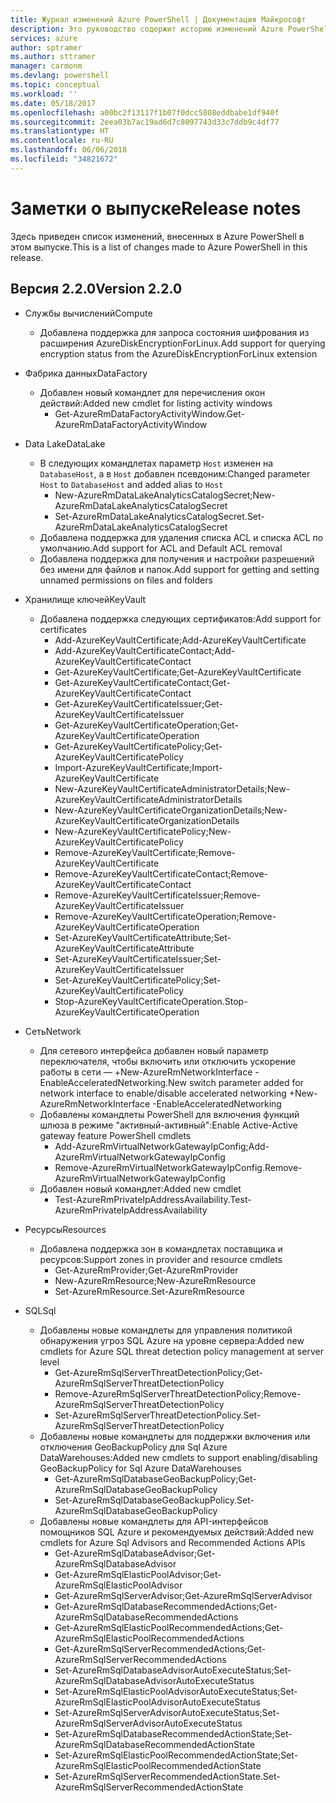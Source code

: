 ```yaml
---
title: Журнал изменений Azure PowerShell | Документация Майкрософт
description: Это руководство содержит историю изменений Azure PowerShell, внесенных в новом выпуске.
services: azure
author: sptramer
ms.author: sttramer
manager: carmonm
ms.devlang: powershell
ms.topic: conceptual
ms.workload: ''
ms.date: 05/18/2017
ms.openlocfilehash: a00bc2f13117f1b07f0dcc5808eddbabe1df940f
ms.sourcegitcommit: 2eea03b7ac19ad6d7c8097743d33c7ddb9c4df77
ms.translationtype: HT
ms.contentlocale: ru-RU
ms.lasthandoff: 06/06/2018
ms.locfileid: "34821672"
---
```

# <a name="release-notes"></a><span data-ttu-id="eba83-103">Заметки о выпуске</span><span class="sxs-lookup"><span data-stu-id="eba83-103">Release notes</span></span>

<span data-ttu-id="eba83-104">Здесь приведен список изменений, внесенных в Azure PowerShell в этом выпуске.</span><span class="sxs-lookup"><span data-stu-id="eba83-104">This is a list of changes made to Azure PowerShell in this release.</span></span>

## <a name="version-220"></a><span data-ttu-id="eba83-105">Версия 2.2.0</span><span class="sxs-lookup"><span data-stu-id="eba83-105">Version 2.2.0</span></span>
* <span data-ttu-id="eba83-106">Службы вычислений</span><span class="sxs-lookup"><span data-stu-id="eba83-106">Compute</span></span>
  - <span data-ttu-id="eba83-107">Добавлена поддержка для запроса состояния шифрования из расширения AzureDiskEncryptionForLinux.</span><span class="sxs-lookup"><span data-stu-id="eba83-107">Add support for querying encryption status from the AzureDiskEncryptionForLinux extension</span></span>
* <span data-ttu-id="eba83-108">Фабрика данных</span><span class="sxs-lookup"><span data-stu-id="eba83-108">DataFactory</span></span>
  - <span data-ttu-id="eba83-109">Добавлен новый командлет для перечисления окон действий:</span><span class="sxs-lookup"><span data-stu-id="eba83-109">Added new cmdlet for listing activity windows</span></span>
    + <span data-ttu-id="eba83-110">Get-AzureRmDataFactoryActivityWindow.</span><span class="sxs-lookup"><span data-stu-id="eba83-110">Get-AzureRmDataFactoryActivityWindow</span></span>
* <span data-ttu-id="eba83-111">Data Lake</span><span class="sxs-lookup"><span data-stu-id="eba83-111">DataLake</span></span>
  - <span data-ttu-id="eba83-112">В следующих командлетах параметр `Host` изменен на `DatabaseHost`, а в `Host` добавлен псевдоним:</span><span class="sxs-lookup"><span data-stu-id="eba83-112">Changed parameter `Host` to `DatabaseHost` and added alias to `Host`</span></span>
    + <span data-ttu-id="eba83-113">New-AzureRmDataLakeAnalyticsCatalogSecret;</span><span class="sxs-lookup"><span data-stu-id="eba83-113">New-AzureRmDataLakeAnalyticsCatalogSecret</span></span>
    + <span data-ttu-id="eba83-114">Set-AzureRmDataLakeAnalyticsCatalogSecret.</span><span class="sxs-lookup"><span data-stu-id="eba83-114">Set-AzureRmDataLakeAnalyticsCatalogSecret</span></span>
  - <span data-ttu-id="eba83-115">Добавлена поддержка для удаления списка ACL и списка ACL по умолчанию.</span><span class="sxs-lookup"><span data-stu-id="eba83-115">Add support for ACL and Default ACL removal</span></span>
  - <span data-ttu-id="eba83-116">Добавлена поддержка для получения и настройки разрешений без имени для файлов и папок.</span><span class="sxs-lookup"><span data-stu-id="eba83-116">Add support for getting and setting unnamed permissions on files and folders</span></span>
* <span data-ttu-id="eba83-117">Хранилище ключей</span><span class="sxs-lookup"><span data-stu-id="eba83-117">KeyVault</span></span>
  - <span data-ttu-id="eba83-118">Добавлена поддержка следующих сертификатов:</span><span class="sxs-lookup"><span data-stu-id="eba83-118">Add support for certificates</span></span>
    + <span data-ttu-id="eba83-119">Add-AzureKeyVaultCertificate;</span><span class="sxs-lookup"><span data-stu-id="eba83-119">Add-AzureKeyVaultCertificate</span></span>
    + <span data-ttu-id="eba83-120">Add-AzureKeyVaultCertificateContact;</span><span class="sxs-lookup"><span data-stu-id="eba83-120">Add-AzureKeyVaultCertificateContact</span></span>
    + <span data-ttu-id="eba83-121">Get-AzureKeyVaultCertificate;</span><span class="sxs-lookup"><span data-stu-id="eba83-121">Get-AzureKeyVaultCertificate</span></span>
    + <span data-ttu-id="eba83-122">Get-AzureKeyVaultCertificateContact;</span><span class="sxs-lookup"><span data-stu-id="eba83-122">Get-AzureKeyVaultCertificateContact</span></span>
    + <span data-ttu-id="eba83-123">Get-AzureKeyVaultCertificateIssuer;</span><span class="sxs-lookup"><span data-stu-id="eba83-123">Get-AzureKeyVaultCertificateIssuer</span></span>
    + <span data-ttu-id="eba83-124">Get-AzureKeyVaultCertificateOperation;</span><span class="sxs-lookup"><span data-stu-id="eba83-124">Get-AzureKeyVaultCertificateOperation</span></span>
    + <span data-ttu-id="eba83-125">Get-AzureKeyVaultCertificatePolicy;</span><span class="sxs-lookup"><span data-stu-id="eba83-125">Get-AzureKeyVaultCertificatePolicy</span></span>
    + <span data-ttu-id="eba83-126">Import-AzureKeyVaultCertificate;</span><span class="sxs-lookup"><span data-stu-id="eba83-126">Import-AzureKeyVaultCertificate</span></span>
    + <span data-ttu-id="eba83-127">New-AzureKeyVaultCertificateAdministratorDetails;</span><span class="sxs-lookup"><span data-stu-id="eba83-127">New-AzureKeyVaultCertificateAdministratorDetails</span></span>
    + <span data-ttu-id="eba83-128">New-AzureKeyVaultCertificateOrganizationDetails;</span><span class="sxs-lookup"><span data-stu-id="eba83-128">New-AzureKeyVaultCertificateOrganizationDetails</span></span>
    + <span data-ttu-id="eba83-129">New-AzureKeyVaultCertificatePolicy;</span><span class="sxs-lookup"><span data-stu-id="eba83-129">New-AzureKeyVaultCertificatePolicy</span></span>
    + <span data-ttu-id="eba83-130">Remove-AzureKeyVaultCertificate;</span><span class="sxs-lookup"><span data-stu-id="eba83-130">Remove-AzureKeyVaultCertificate</span></span>
    + <span data-ttu-id="eba83-131">Remove-AzureKeyVaultCertificateContact;</span><span class="sxs-lookup"><span data-stu-id="eba83-131">Remove-AzureKeyVaultCertificateContact</span></span>
    + <span data-ttu-id="eba83-132">Remove-AzureKeyVaultCertificateIssuer;</span><span class="sxs-lookup"><span data-stu-id="eba83-132">Remove-AzureKeyVaultCertificateIssuer</span></span>
    + <span data-ttu-id="eba83-133">Remove-AzureKeyVaultCertificateOperation;</span><span class="sxs-lookup"><span data-stu-id="eba83-133">Remove-AzureKeyVaultCertificateOperation</span></span>
    + <span data-ttu-id="eba83-134">Set-AzureKeyVaultCertificateAttribute;</span><span class="sxs-lookup"><span data-stu-id="eba83-134">Set-AzureKeyVaultCertificateAttribute</span></span>
    + <span data-ttu-id="eba83-135">Set-AzureKeyVaultCertificateIssuer;</span><span class="sxs-lookup"><span data-stu-id="eba83-135">Set-AzureKeyVaultCertificateIssuer</span></span>
    + <span data-ttu-id="eba83-136">Set-AzureKeyVaultCertificatePolicy;</span><span class="sxs-lookup"><span data-stu-id="eba83-136">Set-AzureKeyVaultCertificatePolicy</span></span>
    + <span data-ttu-id="eba83-137">Stop-AzureKeyVaultCertificateOperation.</span><span class="sxs-lookup"><span data-stu-id="eba83-137">Stop-AzureKeyVaultCertificateOperation</span></span>
* <span data-ttu-id="eba83-138">Сеть</span><span class="sxs-lookup"><span data-stu-id="eba83-138">Network</span></span>

  - <span data-ttu-id="eba83-139">Для сетевого интерфейса добавлен новый параметр переключателя, чтобы включить или отключить ускорение работы в сети — +New-AzureRmNetworkInterface -EnableAcceleratedNetworking.</span><span class="sxs-lookup"><span data-stu-id="eba83-139">New switch parameter added for network interface to enable/disable accelerated networking +New-AzureRmNetworkInterface -EnableAcceleratedNetworking</span></span>
  - <span data-ttu-id="eba83-140">Добавлены командлеты PowerShell для включения функций шлюза в режиме "активный-активный":</span><span class="sxs-lookup"><span data-stu-id="eba83-140">Enable Active-Active gateway feature PowerShell cmdlets</span></span>
    + <span data-ttu-id="eba83-141">Add-AzureRmVirtualNetworkGatewayIpConfig;</span><span class="sxs-lookup"><span data-stu-id="eba83-141">Add-AzureRmVirtualNetworkGatewayIpConfig</span></span>
    + <span data-ttu-id="eba83-142">Remove-AzureRmVirtualNetworkGatewayIpConfig.</span><span class="sxs-lookup"><span data-stu-id="eba83-142">Remove-AzureRmVirtualNetworkGatewayIpConfig</span></span>
  - <span data-ttu-id="eba83-143">Добавлен новый командлет:</span><span class="sxs-lookup"><span data-stu-id="eba83-143">Added new cmdlet</span></span>
    + <span data-ttu-id="eba83-144">Test-AzureRmPrivateIpAddressAvailability.</span><span class="sxs-lookup"><span data-stu-id="eba83-144">Test-AzureRmPrivateIpAddressAvailability</span></span>
* <span data-ttu-id="eba83-145">Ресурсы</span><span class="sxs-lookup"><span data-stu-id="eba83-145">Resources</span></span>
  - <span data-ttu-id="eba83-146">Добавлена поддержка зон в командлетах поставщика и ресурсов:</span><span class="sxs-lookup"><span data-stu-id="eba83-146">Support zones in provider and resource cmdlets</span></span>
    + <span data-ttu-id="eba83-147">Get-AzureRmProvider;</span><span class="sxs-lookup"><span data-stu-id="eba83-147">Get-AzureRmProvider</span></span>
    + <span data-ttu-id="eba83-148">New-AzureRmResource;</span><span class="sxs-lookup"><span data-stu-id="eba83-148">New-AzureRmResource</span></span>
    + <span data-ttu-id="eba83-149">Set-AzureRmResource.</span><span class="sxs-lookup"><span data-stu-id="eba83-149">Set-AzureRmResource</span></span>
* <span data-ttu-id="eba83-150">SQL</span><span class="sxs-lookup"><span data-stu-id="eba83-150">Sql</span></span>
  - <span data-ttu-id="eba83-151">Добавлены новые командлеты для управления политикой обнаружения угроз SQL Azure на уровне сервера:</span><span class="sxs-lookup"><span data-stu-id="eba83-151">Added new cmdlets for Azure SQL threat detection policy management at server level</span></span>
    + <span data-ttu-id="eba83-152">Get-AzureRmSqlServerThreatDetectionPolicy;</span><span class="sxs-lookup"><span data-stu-id="eba83-152">Get-AzureRmSqlServerThreatDetectionPolicy</span></span>
    + <span data-ttu-id="eba83-153">Remove-AzureRmSqlServerThreatDetectionPolicy;</span><span class="sxs-lookup"><span data-stu-id="eba83-153">Remove-AzureRmSqlServerThreatDetectionPolicy</span></span>
    + <span data-ttu-id="eba83-154">Set-AzureRmSqlServerThreatDetectionPolicy.</span><span class="sxs-lookup"><span data-stu-id="eba83-154">Set-AzureRmSqlServerThreatDetectionPolicy</span></span>
  - <span data-ttu-id="eba83-155">Добавлены новые командлеты для поддержки включения или отключения GeoBackupPolicy для Sql Azure DataWarehouses:</span><span class="sxs-lookup"><span data-stu-id="eba83-155">Added new cmdlets to support enabling/disabling GeoBackupPolicy for Sql Azure DataWarehouses</span></span>
    + <span data-ttu-id="eba83-156">Get-AzureRmSqlDatabaseGeoBackupPolicy;</span><span class="sxs-lookup"><span data-stu-id="eba83-156">Get-AzureRmSqlDatabaseGeoBackupPolicy</span></span>
    + <span data-ttu-id="eba83-157">Set-AzureRmSqlDatabaseGeoBackupPolicy.</span><span class="sxs-lookup"><span data-stu-id="eba83-157">Set-AzureRmSqlDatabaseGeoBackupPolicy</span></span>
  - <span data-ttu-id="eba83-158">Добавлены новые командлеты для API-интерфейсов помощников SQL Azure и рекомендуемых действий:</span><span class="sxs-lookup"><span data-stu-id="eba83-158">Added new cmdlets for Azure Sql Advisors and Recommended Actions APIs</span></span>
    + <span data-ttu-id="eba83-159">Get-AzureRmSqlDatabaseAdvisor;</span><span class="sxs-lookup"><span data-stu-id="eba83-159">Get-AzureRmSqlDatabaseAdvisor</span></span>
    + <span data-ttu-id="eba83-160">Get-AzureRmSqlElasticPoolAdvisor;</span><span class="sxs-lookup"><span data-stu-id="eba83-160">Get-AzureRmSqlElasticPoolAdvisor</span></span>
    + <span data-ttu-id="eba83-161">Get-AzureRmSqlServerAdvisor;</span><span class="sxs-lookup"><span data-stu-id="eba83-161">Get-AzureRmSqlServerAdvisor</span></span>
    + <span data-ttu-id="eba83-162">Get-AzureRmSqlDatabaseRecommendedActions;</span><span class="sxs-lookup"><span data-stu-id="eba83-162">Get-AzureRmSqlDatabaseRecommendedActions</span></span>
    + <span data-ttu-id="eba83-163">Get-AzureRmSqlElasticPoolRecommendedActions;</span><span class="sxs-lookup"><span data-stu-id="eba83-163">Get-AzureRmSqlElasticPoolRecommendedActions</span></span>
    + <span data-ttu-id="eba83-164">Get-AzureRmSqlServerRecommendedActions;</span><span class="sxs-lookup"><span data-stu-id="eba83-164">Get-AzureRmSqlServerRecommendedActions</span></span>
    + <span data-ttu-id="eba83-165">Set-AzureRmSqlDatabaseAdvisorAutoExecuteStatus;</span><span class="sxs-lookup"><span data-stu-id="eba83-165">Set-AzureRmSqlDatabaseAdvisorAutoExecuteStatus</span></span>
    + <span data-ttu-id="eba83-166">Set-AzureRmSqlElasticPoolAdvisorAutoExecuteStatus;</span><span class="sxs-lookup"><span data-stu-id="eba83-166">Set-AzureRmSqlElasticPoolAdvisorAutoExecuteStatus</span></span>
    + <span data-ttu-id="eba83-167">Set-AzureRmSqlServerAdvisorAutoExecuteStatus;</span><span class="sxs-lookup"><span data-stu-id="eba83-167">Set-AzureRmSqlServerAdvisorAutoExecuteStatus</span></span>
    + <span data-ttu-id="eba83-168">Set-AzureRmSqlDatabaseRecommendedActionState;</span><span class="sxs-lookup"><span data-stu-id="eba83-168">Set-AzureRmSqlDatabaseRecommendedActionState</span></span>
    + <span data-ttu-id="eba83-169">Set-AzureRmSqlElasticPoolRecommendedActionState;</span><span class="sxs-lookup"><span data-stu-id="eba83-169">Set-AzureRmSqlElasticPoolRecommendedActionState</span></span>
    + <span data-ttu-id="eba83-170">Set-AzureRmSqlServerRecommendedActionState.</span><span class="sxs-lookup"><span data-stu-id="eba83-170">Set-AzureRmSqlServerRecommendedActionState</span></span>
